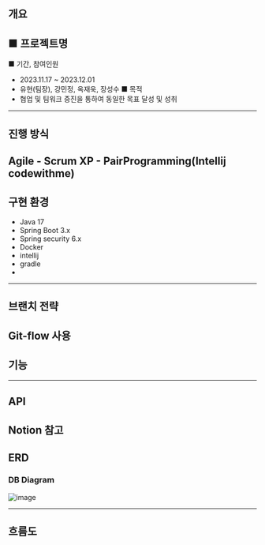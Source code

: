 ## 개요
■ 프로젝트명
-
■ 기간, 참여인원
- 2023.11.17 ~ 2023.12.01
- 유현(팀장), 강민정, 옥재욱, 장성수
■ 목적
- 협업 및 팀워크 증진을 통하여 동일한 목표 달성 및 성취
---
## 진행 방식
Agile - Scrum
XP - PairProgramming(Intellij codewithme)
---
## 구현 환경
- Java 17
- Spring Boot 3.x
- Spring security 6.x
- Docker
- intellij
- gradle
-
---
## 브랜치 전략
Git-flow 사용
---
## 기능
---
## API
Notion 참고
---
## ERD
### DB Diagram
![image](https://github.com/Mini-Team-6/Mini-Team-6-Backend/assets/76704436/2f879156-6a49-40c6-b8e4-e83295acbb89)


---
## 흐름도

